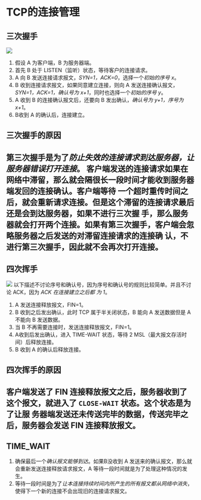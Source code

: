 # TCP的连接管理

## 三次握手
![][image-1]
1. 假设 A 为客户端，B 为服务器端。
2. 首先 B 处于 LISTEN（监听）状态，等待客户的连接请求。 
3. A 向 B 发送连接请求报文，*SYN=1，ACK=0*，选择一个*初始的序号 x*。 
4. B 收到连接请求报文，如果同意建立连接，则向 A 发送连接确认报文，*SYN=1，ACK=1，确认号为 x+1*，同时也选择一个*初始的序号 y*。 
5. A 收到 B 的连接确认报文后，还要向 B 发出确认，*确认号为 y+1，序号为 x+1*。
6. B收到 A 的确认后，连接建立。

## 三次握手的原因
第三次握手是为了*防止失效的连接请求到达服务器，让服务器错误打开连接*。
客户端发送的连接请求如果在网络中滞留，那么就会隔很长一段时间才能收到服务器端发回的连接确认。客户端等待 一个超时重传时间之后，就会重新请求连接。但是这个滞留的连接请求最后还是会到达服务器，如果不进行三次握 手，那么服务器就会打开两个连接。如果有第三次握手，客户端会忽略服务器之后发送的对滞留连接请求的连接确 认，不进行第三次握手，因此就不会再次打开连接。
---- 
## 四次挥手
![][image-2]
以下描述不讨论序号和确认号，因为序号和确认号的规则比较简单。并且不讨论 ACK，因为 _ACK 在连接建立之后都 为 1_。
1. A 发送连接释放报文，FIN=1。 
2. B 收到之后发出确认，此时 TCP 属于半关闭状态，B 能向 A 发送数据但是 A 不能向 B 发送数据。 
3. 当 B 不再需要连接时，发送连接释放报文，FIN=1。
4. A收到后发出确认，进入 TIME-WAIT 状态，等待 2 MSL（最大报文存活时间）后释放连接。 
5. B 收到 A 的确认后释放连接。

## 四次挥手的原因
客户端发送了 FIN 连接释放报文之后，服务器收到了这个报文，就进入了 `CLOSE-WAIT` 状态。这个状态是为了让服 务器端发送还未传送完毕的数据，传送完毕之后，服务器会发送 FIN 连接释放报文。
---
## TIME_WAIT
1. 确保最后一个*确认报文能够到达*。如果B没收到 A 发送来的确认报文，那么就会重新发送连接释放请求报文，A 等待一段时间就是为了处理这种情况的发生。 
2. 等待一段时间是为了*让本连接持续时间内所产生的所有报文都从网络中消失*，使得下一个新的连接不会出现旧的连接请求报文。

[image-1]:	https://raw.githubusercontent.com/zhangpengnian/ImageRepository/master/img/20191005020506.png
[image-2]:	https://raw.githubusercontent.com/zhangpengnian/ImageRepository/master/img/20191005020521.png